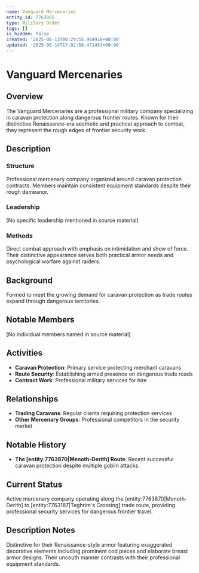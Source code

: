 ```yaml
---
name: Vanguard Mercenaries
entity_id: 7763865
type: Military Order
tags: []
is_hidden: false
created: '2025-06-13T00:29:55.964918+00:00'
updated: '2025-06-14T17:02:58.471453+00:00'
---
```


# Vanguard Mercenaries

## Overview
The Vanguard Mercenaries are a professional military company specializing in caravan protection along dangerous frontier routes. Known for their distinctive Renaissance-era aesthetic and practical approach to combat, they represent the rough edges of frontier security work.

## Description
### Structure
Professional mercenary company organized around caravan protection contracts. Members maintain consistent equipment standards despite their rough demeanor.

### Leadership
[No specific leadership mentioned in source material]

### Methods
Direct combat approach with emphasis on intimidation and show of force. Their distinctive appearance serves both practical armor needs and psychological warfare against raiders.

## Background
Formed to meet the growing demand for caravan protection as trade routes expand through dangerous territories.

## Notable Members
[No individual members named in source material]

## Activities
- **Caravan Protection**: Primary service protecting merchant caravans
- **Route Security**: Establishing armed presence on dangerous trade roads
- **Contract Work**: Professional military services for hire

## Relationships
- **Trading Caravans**: Regular clients requiring protection services
- **Other Mercenary Groups**: Professional competitors in the security market

## Notable History
- **The [entity:7763870|Menoth-Derith] Route**: Recent successful caravan protection despite multiple goblin attacks

## Current Status
Active mercenary company operating along the [entity:7763870|Menoth-Derith] to [entity:7763187|Teghrim's Crossing] trade route, providing professional security services for dangerous frontier travel.

## Description Notes
Distinctive for their Renaissance-style armor featuring exaggerated decorative elements including prominent cod pieces and elaborate breast armor designs. Their uncouth manner contrasts with their professional equipment standards.